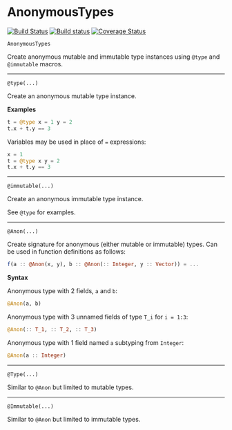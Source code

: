 <!-- Generated by Docile.jl -->

# AnonymousTypes

[![Build Status](https://travis-ci.org/MichaelHatherly/AnonymousTypes.jl.svg?branch=master)](https://travis-ci.org/MichaelHatherly/AnonymousTypes.jl) [![Build status](https://ci.appveyor.com/api/projects/status/8372wpk7ig9yi4px?svg=true)](https://ci.appveyor.com/project/MichaelHatherly/anonymoustypes-jl) [![Coverage Status](http://codecov.io/github/MichaelHatherly/AnonymousTypes.jl/coverage.svg?branch=master)](http://codecov.io/github/MichaelHatherly/AnonymousTypes.jl?branch=master)

<a name="Main.AnonymousTypes"></a>

```
AnonymousTypes
```

Create anonymous mutable and immutable type instances using `@type` and `@immutable` macros.

<hr/>

<a name="AnonymousTypes.@type"></a>

```
@type(...)
```

Create an anonymous mutable type instance.

**Examples**

```julia
t = @type x = 1 y = 2
t.x + t.y == 3
```

Variables may be used in place of `=` expressions:

```julia
x = 1
t = @type x y = 2
t.x + t.y == 3
```

<hr/>

<a name="AnonymousTypes.@immutable"></a>

```
@immutable(...)
```

Create an anonymous immutable type instance.

See `@type` for examples.

<hr/>

<a name="AnonymousTypes.@Anon"></a>

```
@Anon(...)
```

Create signature for anonymous (either mutable or immutable) types. Can be used in function definitions as follows:

```julia
f(a :: @Anon(x, y), b :: @Anon(:: Integer, y :: Vector)) = ...
```

**Syntax**

Anonymous type with 2 fields, `a` and `b`:

```julia
@Anon(a, b)
```

Anonymous type with 3 unnamed fields of type `T_i` for `i = 1:3`:

```julia
@Anon(:: T_1, :: T_2, :: T_3)
```

Anonymous type with 1 field named `a` subtyping from `Integer`:

```julia
@Anon(a :: Integer)
```

<hr/>

<a name="AnonymousTypes.@Type"></a>

```
@Type(...)
```

Similar to `@Anon` but limited to mutable types.

<hr/>

<a name="AnonymousTypes.@Immutable"></a>

```
@Immutable(...)
```

Similar to `@Anon` but limited to immutable types.
